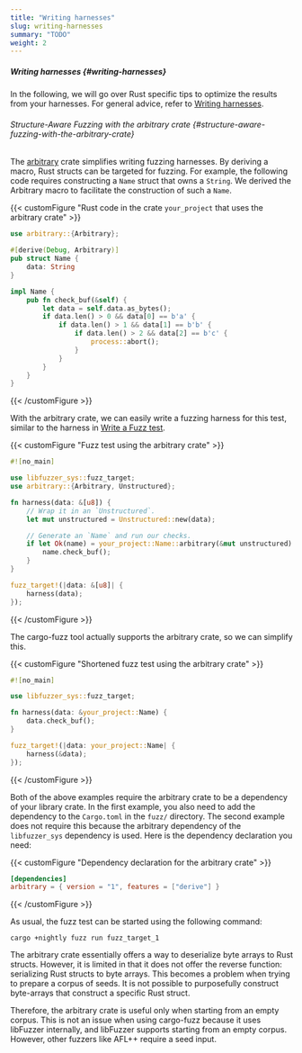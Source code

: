 ```yaml
---
title: "Writing harnesses"
slug: writing-harnesses
summary: "TODO"
weight: 2
---
```





##### Writing harnesses {#writing-harnesses}

In the following, we will go over Rust specific tips to optimize the results from your harnesses. For general advice, refer to [Writing harnesses](#writing-harnesses).

###### Structure-Aware Fuzzing with the arbitrary crate {#structure-aware-fuzzing-with-the-arbitrary-crate}

The [arbitrary](https://github.com/rust-fuzz/arbitrary) crate simplifies writing fuzzing harnesses. By deriving a macro, Rust structs can be targeted for fuzzing. For example, the following code requires constructing a `Name` struct that owns a `String`. We derived the Arbitrary macro to facilitate the construction of such a `Name`.

{{< customFigure "Rust code in the crate `your_project` that uses the arbitrary crate" >}}
```Rust
use arbitrary::{Arbitrary};

#[derive(Debug, Arbitrary)]
pub struct Name {
    data: String
}

impl Name {
    pub fn check_buf(&self) {
        let data = self.data.as_bytes();
        if data.len() > 0 && data[0] == b'a' {
            if data.len() > 1 && data[1] == b'b' {
                if data.len() > 2 && data[2] == b'c' {
                    process::abort();
                }
            }
        }
    }
}
```
{{< /customFigure >}}

With the arbitrary crate, we can easily write a fuzzing harness for this test, similar to the harness in [Write a Fuzz test](#write-a-fuzz-test).


{{< customFigure "Fuzz test using the arbitrary crate" >}}
```Rust
#![no_main]

use libfuzzer_sys::fuzz_target;
use arbitrary::{Arbitrary, Unstructured};

fn harness(data: &[u8]) {
    // Wrap it in an `Unstructured`.
    let mut unstructured = Unstructured::new(data);

    // Generate an `Name` and run our checks.
    if let Ok(name) = your_project::Name::arbitrary(&mut unstructured) {
        name.check_buf();
    }
}

fuzz_target!(|data: &[u8]| {
    harness(data);
});
```
{{< /customFigure >}}

The cargo-fuzz tool actually supports the arbitrary crate, so we can simplify this.

{{< customFigure "Shortened fuzz test using the arbitrary crate" >}}
```Rust
#![no_main]

use libfuzzer_sys::fuzz_target;

fn harness(data: &your_project::Name) {
    data.check_buf();
}

fuzz_target!(|data: your_project::Name| {
    harness(&data);
});
```
{{< /customFigure >}}

Both of the above examples require the arbitrary crate to be a dependency of your library crate. In the first example, you also need to add the dependency to the `Cargo.toml` in the `fuzz/` directory. The second example does not require this because the arbitrary dependency of the `libfuzzer_sys` dependency is used. Here is the dependency declaration you need:




{{< customFigure "Dependency declaration for the arbitrary crate" >}}
```toml
[dependencies]
arbitrary = { version = "1", features = ["derive"] }
```
{{< /customFigure >}}

As usual, the fuzz test can be started using the following command:


```shell
cargo +nightly fuzz run fuzz_target_1 
```


The arbitrary crate essentially offers a way to deserialize byte arrays to Rust structs. However, it is limited in that it does not offer the reverse function: serializing Rust structs to byte arrays. This becomes a problem when trying to prepare a corpus of seeds. It is not possible to purposefully construct byte-arrays that construct a specific Rust struct.

Therefore, the arbitrary crate is useful only when starting from an empty corpus. This is not an issue when using cargo-fuzz because it uses libFuzzer internally, and libFuzzer supports starting from an empty corpus. However, other fuzzers like AFL++ require a seed input.


